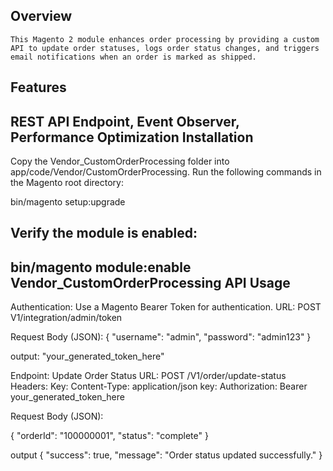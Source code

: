 Overview
-------------
    This Magento 2 module enhances order processing by providing a custom API to update order statuses, logs order status changes, and triggers email notifications when an order is marked as shipped.

Features
----------

REST API Endpoint, Event Observer, Performance Optimization
Installation
------------
Copy the Vendor_CustomOrderProcessing folder into app/code/Vendor/CustomOrderProcessing.
Run the following commands in the Magento root directory:

bin/magento setup:upgrade

Verify the module is enabled:
-----------------------------
bin/magento module:enable Vendor_CustomOrderProcessing
API Usage
---------
Authentication: Use a Magento Bearer Token for authentication.
URL: POST V1/integration/admin/token

Request Body (JSON):
{
    "username": "admin",
    "password": "admin123"
}

output:
"your_generated_token_here"


Endpoint: Update Order Status
URL: POST /V1/order/update-status
Headers:
Key: Content-Type: application/json
key: Authorization: Bearer your_generated_token_here

Request Body (JSON):

{
    "orderId": "100000001",
    "status": "complete"
}

output
{
    "success": true,
    "message": "Order status updated successfully."
}






